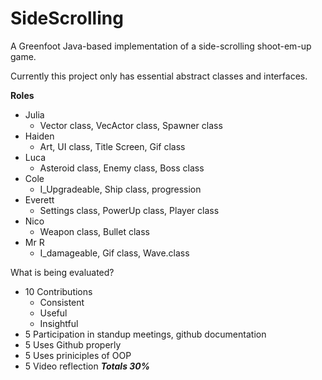 # SideScrolling
A Greenfoot Java-based implementation of a side-scrolling shoot-em-up game.

Currently this project only has essential abstract classes and interfaces.

**Roles**

- Julia   
  - Vector class, VecActor class, Spawner class
- Haiden  
  - Art, UI class, Title Screen, Gif class
- Luca    
  - Asteroid class, Enemy class, Boss class
- Cole    
  - I_Upgradeable,  Ship class, progression
- Everett 
  - Settings class, PowerUp class, Player class
- Nico 
  - Weapon class, Bullet class
- Mr R 
  - I_damageable, Gif class, Wave.class

What is being evaluated?

- 10 Contributions
  - Consistent
  - Useful
  - Insightful
- 5 Participation in standup meetings, github documentation
- 5 Uses Github properly
- 5 Uses priniciples of OOP
- 5 Video reflection
***Totals 30%***
